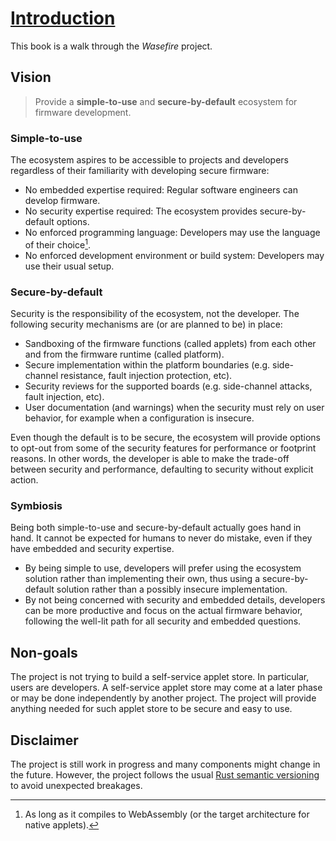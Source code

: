 # [Introduction](https://google.github.io/wasefire)

This book is a walk through the _Wasefire_ project.

## Vision

> Provide a **simple-to-use** and **secure-by-default** ecosystem for firmware development.

### Simple-to-use

The ecosystem aspires to be accessible to projects and developers regardless of their familiarity
with developing secure firmware:

- No embedded expertise required: Regular software engineers can develop firmware.
- No security expertise required: The ecosystem provides secure-by-default options.
- No enforced programming language: Developers may use the language of their choice[^pl-choice].
- No enforced development environment or build system: Developers may use their usual setup.

[^pl-choice]: As long as it compiles to WebAssembly (or the target architecture for native applets).

### Secure-by-default

Security is the responsibility of the ecosystem, not the developer. The following security
mechanisms are (or are planned to be) in place:

- Sandboxing of the firmware functions (called applets) from each other and from the firmware
  runtime (called platform).
- Secure implementation within the platform boundaries (e.g. side-channel resistance, fault
  injection protection, etc).
- Security reviews for the supported boards (e.g. side-channel attacks, fault injection, etc).
- User documentation (and warnings) when the security must rely on user behavior, for example when a
  configuration is insecure.

Even though the default is to be secure, the ecosystem will provide options to opt-out from some of
the security features for performance or footprint reasons. In other words, the developer is able to
make the trade-off between security and performance, defaulting to security without explicit action.

### Symbiosis

Being both simple-to-use and secure-by-default actually goes hand in hand. It cannot be expected for
humans to never do mistake, even if they have embedded and security expertise.

- By being simple to use, developers will prefer using the ecosystem solution rather than
  implementing their own, thus using a secure-by-default solution rather than a possibly insecure
  implementation.
- By not being concerned with security and embedded details, developers can be more productive and
  focus on the actual firmware behavior, following the well-lit path for all security and embedded
  questions.

## Non-goals

The project is not trying to build a self-service applet store. In particular, users are developers.
A self-service applet store may come at a later phase or may be done independently by another
project. The project will provide anything needed for such applet store to be secure and easy to
use.

## Disclaimer

The project is still work in progress and many components might change in the future. However, the
project follows the usual [Rust semantic
versioning](https://doc.rust-lang.org/cargo/reference/semver.html) to avoid unexpected breakages.
